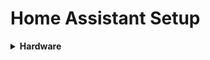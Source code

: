 # Home Assistant Setup

<details>
<summary>
  <b>Hardware</b>  </summary>
  <p><a href="https://www.intel.com/content/www/us/en/products/boards-kits/nuc/kits/nuc7i5bnh.html"</a>
  </p>
</details>
